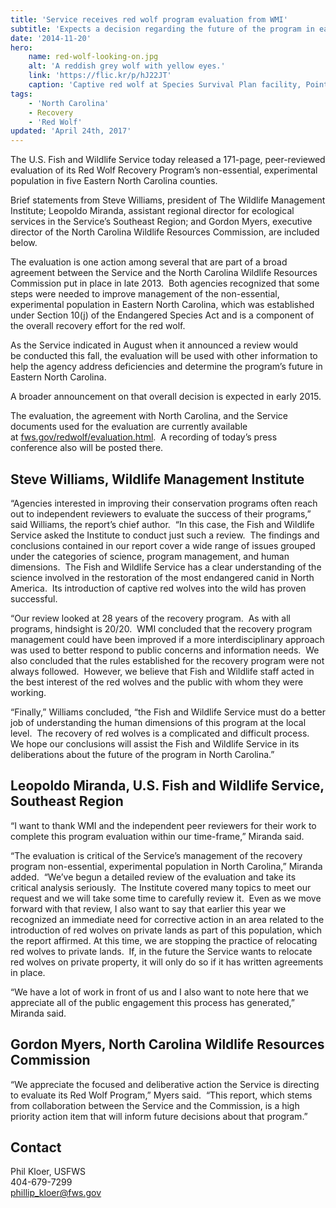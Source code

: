 ```yaml
---
title: 'Service receives red wolf program evaluation from WMI'
subtitle: 'Expects a decision regarding the future of the program in early 2015'
date: '2014-11-20'
hero:
    name: red-wolf-looking-on.jpg
    alt: 'A reddish grey wolf with yellow eyes.'
    link: 'https://flic.kr/p/hJ22JT'
    caption: 'Captive red wolf at Species Survival Plan facility, Point Defiance Zoo and Aquarium. Photo by B. Bartel, USFWS.'
tags:
    - 'North Carolina'
    - Recovery
    - 'Red Wolf'
updated: 'April 24th, 2017'
---
```


The U.S. Fish and Wildlife Service today released a 171-page, peer-reviewed evaluation of its Red Wolf Recovery Program’s non-essential, experimental population in five Eastern North Carolina counties.

Brief statements from Steve Williams, president of The Wildlife Management Institute; Leopoldo Miranda, assistant regional director for ecological services in the Service’s Southeast Region; and Gordon Myers, executive director of the North Carolina Wildlife Resources Commission, are included below.

The evaluation is one action among several that are part of a broad agreement between the Service and the North Carolina Wildlife Resources Commission put in place in late 2013.  Both agencies recognized that some steps were needed to improve management of the non-essential, experimental population in Eastern North Carolina, which was established under Section 10(j) of the Endangered Species Act and is a component of the overall recovery effort for the red wolf.

As the Service indicated in August when it announced a review would be conducted this fall, the evaluation will be used with other information to help the agency address deficiencies and determine the program’s future in Eastern North Carolina.  

A broader announcement on that overall decision is expected in early 2015.

The evaluation, the agreement with North Carolina, and the Service documents used for the evaluation are currently available at [fws.gov/redwolf/evaluation.html](http://fws.gov/redwolf/evaluation.html).  A recording of today’s press conference also will be posted there.

## Steve Williams, Wildlife Management Institute

“Agencies interested in improving their conservation programs often reach out to independent reviewers to evaluate the success of their programs,” said Williams, the report’s chief author.  “In this case, the Fish and Wildlife Service asked the Institute to conduct just such a review.  The findings and conclusions contained in our report cover a wide range of issues grouped under the categories of science, program management, and human dimensions.  The Fish and Wildlife Service has a clear understanding of the science involved in the restoration of the most endangered canid in North America.  Its introduction of captive red wolves into the wild has proven successful. 

“Our review looked at 28 years of the recovery program.  As with all programs, hindsight is 20/20.  WMI concluded that the recovery program management could have been improved if a more interdisciplinary approach was used to better respond to public concerns and information needs.  We also concluded that the rules established for the recovery program were not always followed.  However, we believe that Fish and Wildlife staff acted in the best interest of the red wolves and the public with whom they were working. 

“Finally,” Williams concluded, “the Fish and Wildlife Service must do a better job of understanding the human dimensions of this program at the local level.  The recovery of red wolves is a complicated and difficult process.  We hope our conclusions will assist the Fish and Wildlife Service in its deliberations about the future of the program in North Carolina.”

## Leopoldo Miranda, U.S. Fish and Wildlife Service, Southeast Region

“I want to thank WMI and the independent peer reviewers for their work to complete this program evaluation within our time-frame,” Miranda said.

“The evaluation is critical of the Service’s management of the recovery program non-essential, experimental population in North Carolina,” Miranda added.  “We’ve begun a detailed review of the evaluation and take its critical analysis seriously.  The Institute covered many topics to meet our request and we will take some time to carefully review it.  Even as we move forward with that review, I also want to say that earlier this year we recognized an immediate need for corrective action in an area related to the introduction of red wolves on private lands as part of this population, which the report affirmed. At this time, we are stopping the practice of relocating red wolves to private lands.  If, in the future the Service wants to relocate red wolves on private property, it will only do so if it has written agreements in place.

“We have a lot of work in front of us and I also want to note here that we appreciate all of the public engagement this process has generated,” Miranda said.

## Gordon Myers, North Carolina Wildlife Resources Commission

“We appreciate the focused and deliberative action the Service is directing to evaluate its Red Wolf Program,” Myers said.  “This report, which stems from collaboration between the Service and the Commission, is a high priority action item that will inform future decisions about that program.”

## Contact

Phil Kloer, USFWS  
404-679-7299  
[phillip_kloer@fws.gov](mailto:phillip_kloer@fws.gov)

